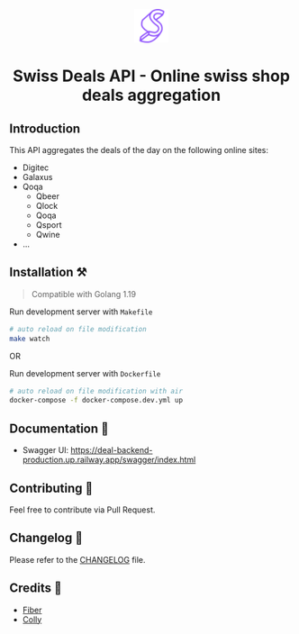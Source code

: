 <p align="center">
      <img src="https://github.com/gaelgoth/swiss-deals-frontend/raw/main/src/assets/images/logos/logo.png" alt="swiss-deal-logo" width="60px" height="auto">

</p>

<h1 align="center">
      Swiss Deals API - Online swiss shop deals aggregation
</h1>

## Introduction

This API aggregates the deals of the day on the following online sites:

- Digitec
- Galaxus
- Qoqa
  - Qbeer
  - Qlock
  - Qoqa
  - Qsport
  - Qwine
- ...

## Installation ⚒️

> Compatible with Golang 1.19

Run development server with `Makefile`

   ```bash
   # auto reload on file modification
   make watch
   ```

OR

Run development server with `Dockerfile`

```bash
# auto reload on file modification with air
docker-compose -f docker-compose.dev.yml up
```

## Documentation 📖

- Swagger UI: <https://deal-backend-production.up.railway.app/swagger/index.html>

## Contributing 🦸

 Feel free to contribute via Pull Request.

## Changelog 📆

Please refer to the [CHANGELOG](CHANGELOG.md) file.

## Credits 🙏

- [Fiber](https://github.com/gofiber/fiber)
- [Colly](https://github.com/gocolly/colly)
